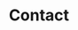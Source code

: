---
title: "Contact"
description: "Review feature info and customization details."
image: "https://seattlecargo.com/images/truck3.jpg"
---